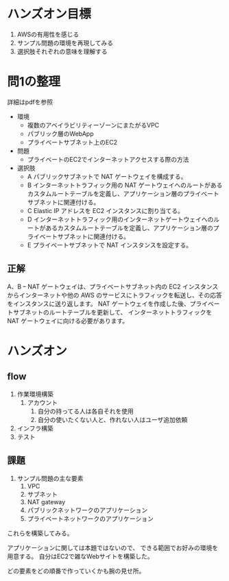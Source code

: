 
# ハンズオン目標

1. AWSの有用性を感じる
2. サンプル問題の環境を再現してみる
3. 選択肢それぞれの意味を理解する


# 問1の整理

詳細はpdfを参照

* 環境
  * 複数のアベイラビリティーゾーンにまたがるVPC
  * パブリック層のWebApp
  * プライベートサブネット上のEC2
* 問題
  * プライベートのEC2でインターネットアクセスする際の方法
* 選択肢
  * A パブリックサブネットで NAT ゲートウェイを構成する。
  * B インターネットトラフィック用の NAT ゲートウェイへのルートがあるカスタムルートテーブルを定義し、アプリケーション層のプライベートサブネットに関連付ける。
  * C Elastic IP アドレスを EC2 インスタンスに割り当てる。
  * D インターネットトラフィック用のインターネットゲートウェイへのルートがあるカスタムルートテーブルを定義し、アプリケーション層のプライベートサブネットに関連付ける。
  * E プライベートサブネットで NAT インスタンスを設定する。

## 正解

A、B – NAT ゲートウェイは、プライベートサブネット内の EC2 インスタンスからインターネットや他の
AWS のサービスにトラフィックを転送し、その応答をインスタンスに送り返します。
NAT ゲートウェイを作成した後、プライベートサブネットのルートテーブルを更新して、
インターネットトラフィックを NAT ゲートウェイに向ける必要があります。





# ハンズオン

## flow

1. 作業環境構築
   1. アカウント
      1. 自分の持ってる人は各自それを使用
      2. 自分の使いたくない人と、作れない人はユーザ追加依頼
2. インフラ構築
3. テスト

## 課題

1. サンプル問題の主な要素
   1. VPC
   2. サブネット
   3. NAT gateway
   4. パブリックネットワークのアプリケーション
   5. プライベートネットワークのアプリケーション

これらを構築してみる。

アプリケーションに関しては本題ではないので、
できる範囲でお好みの環境を用意する。
自分はEC2で雑なWebサイトを構築した。

どの要素をどの順番で作っていくかも腕の見せ所。






